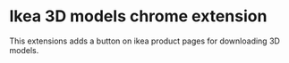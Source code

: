 
# Ikea 3D models chrome extension

This extensions adds a button on ikea product pages for downloading 3D models. 
